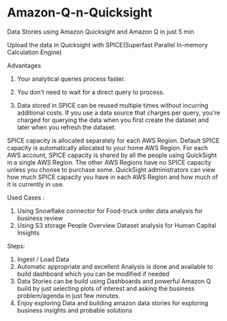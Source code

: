 # Amazon-Q-n-Quicksight
Data Stories using Amazon Quicksight and Amazon Q in just 5 min

Upload the data in Quicksight with 
SPICE(Superfast Parallel In-memory Calculation Engine)

Advantages
1) Your analytical queries process faster.

2) You don't need to wait for a direct query to process.

3) Data stored in SPICE can be reused multiple times without incurring additional costs. If you use a data source that charges per query, you're charged for querying the data when you first create the dataset and later when you refresh the dataset.

SPICE capacity is allocated separately for each AWS Region. Default SPICE capacity is automatically allocated to your home AWS Region. For each AWS account, SPICE capacity is shared by all the people using QuickSight in a single AWS Region. The other AWS Regions have no SPICE capacity unless you choose to purchase some. QuickSight administrators can view how much SPICE capacity you have in each AWS Region and how much of it is currently in use.

Used Cases :
1) Using Snowflake connector for Food-truck order data analysis for business review
2) Using S3 storage People Overview Dataset analysis for Human Capital Insights


Steps:
1) Ingest / Load Data
2) Automatic appropriate and excellent Analysis is done and available to build dashboard which you can be modified if needed
3) Data Stories can be build using Dashboards and powerful Amazon Q build by just selecting plots of interest and asking the business problem/agenda in just few minutes.
4) Enjoy exploring Data and building amazon data stories for exploring business insights and probable solutions
